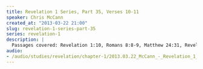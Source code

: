 ```yaml
--- 
title: Revelation 1 Series, Part 35, Verses 10-11
speaker: Chris McCann
created_at: "2013-03-22 21:00"
slug: revelation-1-series-part-35
series: revelation-1
description: |
  Passages covered: Revelation 1:10, Romans 8:8-9, Matthew 24:31, Revelation 4:1, John 12:48, 1 Corinthians 15:52, Revelation 1:11, Jeremiah 36:1-2.
audio: 
- /audio/studies/revelation/chapter-1/2013.03.22_McCann_-_Revelation_1_Series_Part_35.yaml
---
```

